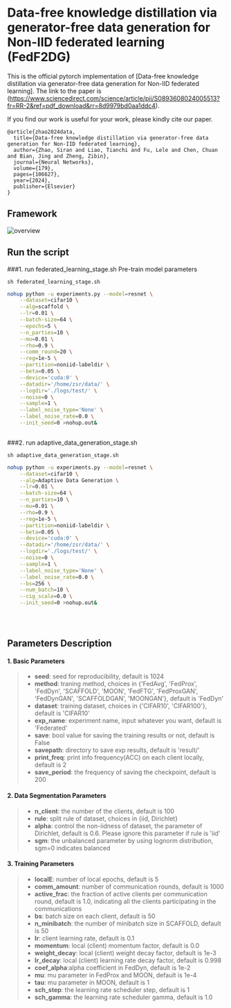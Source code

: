 # Data-free knowledge distillation via generator-free data generation for Non-IID federated learning (FedF2DG)

This is the official pytorch implementation of [Data-free knowledge distillation via generator-free data generation for Non-IID federated learning]. The link to the paper is (https://www.sciencedirect.com/science/article/pii/S0893608024005513?fr=RR-2&ref=pdf_download&rr=8d9979bd0aa1ddc4).


If you find our work is useful for your work, please kindly cite our paper.

```
@article{zhao2024data,
  title={Data-free knowledge distillation via generator-free data generation for Non-IID federated learning},
  author={Zhao, Siran and Liao, Tianchi and Fu, Lele and Chen, Chuan and Bian, Jing and Zheng, Zibin},
  journal={Neural Networks},
  volume={179},
  pages={106627},
  year={2024},
  publisher={Elsevier}
}
```

## Framework


![overview](./overview.png)



## Run the script

###1. run federated_learning_stage.sh
Pre-train model parameters
```
sh federated_learning_stage.sh
```
```bash
nohup python -u experiments.py --model=resnet \
    --dataset=cifar10 \
    --alg=scaffold \
    --lr=0.01 \
    --batch-size=64 \
    --epochs=5 \
    --n_parties=10 \
    --mu=0.01 \
    --rho=0.9 \
    --comm_round=20 \
    --reg=1e-5 \
    --partition=noniid-labeldir \
    --beta=0.05 \
    --device='cuda:0' \
    --datadir='/home/zsr/data/' \
    --logdir='./logs/test/' \
    --noise=0 \
    --sample=1 \
    --label_noise_type='None' \
    --label_noise_rate=0.0 \
    --init_seed=0 >nohup.out&
	
```
###2. run adaptive_data_generation_stage.sh
```
sh adaptive_data_generation_stage.sh
```
```bash
nohup python -u experiments.py --model=resnet \
    --dataset=cifar10 \
    --alg=Adaptive Data Generation \
    --lr=0.01 \
    --batch-size=64 \
    --n_parties=10 \
    --mu=0.01 \
    --rho=0.9 \
    --reg=1e-5 \
    --partition=noniid-labeldir \
    --beta=0.05 \
    --device='cuda:0' \
    --datadir='/home/zsr/data/' \
    --logdir='./logs/test/' \
    --noise=0 \
    --sample=1 \
    --label_noise_type='None' \
    --label_noise_rate=0.0 \
    --bs=256 \
    --num_batch=10 \
    --cig_scale=0.0 \
    --init_seed=0 >nohup.out&
	

	
```
## Parameters Description

#### 1. Basic Parameters


>+ **seed**: seed for reproducibility, default is 1024
>+ **method**: traning method, choices in {'FedAvg', 'FedProx', 'FedDyn', 'SCAFFOLD', 'MOON', 'FedFTG', 'FedProxGAN', 'FedDynGAN', 'SCAFFOLDGAN', 'MOONGAN'}, default is 'FedDyn'
>+ **dataset**: training dataset, choices in {'CIFAR10', 'CIFAR100'}, default is 'CIFAR10'
>+ **exp_name**: experiment name, input whatever you want, default is 'Federated'
>+ **save**: bool value for saving the training results or not, default is False
>+ **savepath**: directory to save exp results, default is 'result/'
>+ **print_freq**: print info frequency(ACC) on each client locally, default is 2
>+ **save_period**: the frequency of saving the checkpoint, default is 200

#### 2. Data Segmentation Parameters

>+ **n_client**: the number of the clients, default is 100
>+ **rule**: split rule of dataset, choices in {iid, Dirichlet}
>+ **alpha**: control the non-iidness of dataset, the parameter of Dirichlet, default is 0.6. Please ignore this parameter if rule is 'iid'
>+ **sgm**: the unbalanced parameter by using lognorm distribution, sgm=0 indicates balanced

#### 3. Training Parameters

>+ **localE**: number of local epochs, default is 5
>+ **comm_amount**: number of communication rounds, default is 1000
>+ **active_frac**: the fraction of active clients per communication round, default is 1.0, indicating all the clients participating in the communications
>+ **bs**: batch size on each client, default is 50
>+ **n_minibatch**: the number of minibatch size in SCAFFOLD, default is 50
>+ **lr**: client learning rate, default is 0.1
>+ **momentum**: local (client) momentum factor, default is 0.0
>+ **weight_decay**: local (client) weight decay factor, default is 1e-3
>+ **lr_decay**: local (client) learning rate decay factor, default is 0.998
>+ **coef_alpha**:alpha coefficient in FedDyn, default is 1e-2
>+ **mu**: mu parameter in FedProx and MOON, default is 1e-4
>+ **tau**: mu parameter in MOON, default is 1
>+ **sch_step**: the learning rate scheduler step, default is 1
>+ **sch_gamma**: the learning rate scheduler gamma, default is 1.0

